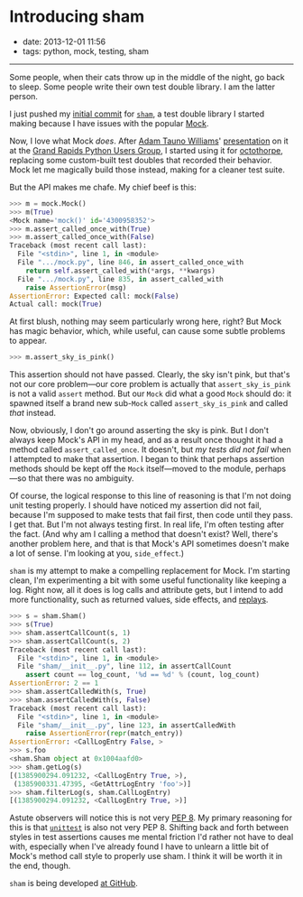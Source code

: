 # Introducing sham

- date: 2013-12-01 11:56
- tags: python, mock, testing, sham

----

Some people, when their cats throw up in the middle of the night,
go back to sleep. Some people write their own test double library.
I am the latter person.

I just pushed my [initial commit][1] for [`sham`][2], a test double
library I started making because I have issues with the popular
[Mock][3].

Now, I love what Mock *does*.  After [Adam Tauno Williams][4]' 
[presentation][5] on it at the [Grand Rapids Python Users Group][6],
I started using it for [octothorpe][7], replacing some custom-built
test doubles that recorded their behavior.  Mock let me magically
build those instead, making for a cleaner test suite.

But the API makes me chafe.  My chief beef is this:

````python
>>> m = mock.Mock()
>>> m(True)
<Mock name='mock()' id='4300958352'>
>>> m.assert_called_once_with(True)
>>> m.assert_called_once_with(False)
Traceback (most recent call last):
  File "<stdin>", line 1, in <module>
  File ".../mock.py", line 846, in assert_called_once_with
    return self.assert_called_with(*args, **kwargs)
  File ".../mock.py", line 835, in assert_called_with
    raise AssertionError(msg)
AssertionError: Expected call: mock(False)
Actual call: mock(True)
````

At first blush, nothing may seem particularly wrong here, right?
But Mock has magic behavior, which, while useful, can cause some
subtle problems to appear.

````python
>>> m.assert_sky_is_pink()
````

This assertion should not have passed.  Clearly, the sky isn't pink,
but that's not our core problem—our core problem is actually that
`assert_sky_is_pink` is not a valid `assert` method.  But our `Mock`
did what a good `Mock` should do: it spawned itself a brand new
sub-`Mock` called `assert_sky_is_pink` and called *that* instead.

Now, obviously, I don't go around asserting the sky is pink.  But I
don't always keep Mock's API in my head, and as a result once thought
it had a method called `assert_called_once`.  It doesn't, but *my
tests did not fail* when I attempted to make that assertion.  I began
to think that perhaps assertion methods should be kept off the `Mock`
itself—moved to the module, perhaps—so that there was no ambiguity.

Of course, the logical response to this line of reasoning is that
I'm not doing unit testing properly.  I should have noticed my assertion
did not fail, because I'm supposed to make tests that fail first, then
code until they pass.  I get that.  But I'm not always testing first.
In real life, I'm often testing after the fact.  (And why am I calling
a method that doesn't exist?  Well, there's another problem here, and
that is that Mock's API sometimes doesn't make a lot of sense.  I'm
looking at you, `side_effect`.)

`sham` is my attempt to make a compelling replacement for Mock.  I'm
starting clean, I'm experimenting a bit with some useful functionality
like keeping a log.  Right now, all it does is log calls and attribute
gets, but I intend to add more functionality, such as returned values,
side effects, and [replays][8].

````python
>>> s = sham.Sham()
>>> s(True)
>>> sham.assertCallCount(s, 1)
>>> sham.assertCallCount(s, 2)
Traceback (most recent call last):
  File "<stdin>", line 1, in <module>
  File "sham/__init__.py", line 112, in assertCallCount
    assert count == log_count, '%d == %d' % (count, log_count)
AssertionError: 2 == 1
>>> sham.assertCalledWith(s, True)
>>> sham.assertCalledWith(s, False)
Traceback (most recent call last):
  File "<stdin>", line 1, in <module>
  File "sham/__init__.py", line 123, in assertCalledWith
    raise AssertionError(repr(match_entry))
AssertionError: <CallLogEntry False, >
>>> s.foo
<sham.Sham object at 0x1004aafd0>
>>> sham.getLog(s)
[(1385900294.091232, <CallLogEntry True, >),
 (1385900331.47395, <GetAttrLogEntry 'foo'>)]
>>> sham.filterLog(s, sham.CallLogEntry)
[(1385900294.091232, <CallLogEntry True, >)]
````

Astute observers will notice this is not very [PEP 8][9].  My primary
reasoning for this is that [`unittest`][10] is also not very PEP 8.
Shifting back and forth between styles in test assertions causes
me mental friction I'd rather not have to deal with, especially
when I've already found I have to unlearn a little bit of Mock's
method call style to properly use sham.  I think it will be worth it in
the end, though.

`sham` is being developed [at GitHub][11].

[1]: https://github.com/zigg/sham/commit/d814d2d9fe48b4e31e06863bb443bcfbe54b0635
[2]: /code/sham/
[3]: http://www.voidspace.org.uk/python/mock/
[4]: http://www.whitemiceconsulting.com/
[5]: http://www.meetup.com/grpython/events/132340202/
[6]: http://www.meetup.com/grpython/
[7]: /code/octothorpe/
[8]: http://martinfowler.com/articles/mocksArentStubs.html#UsingEasymock
[9]: http://www.python.org/dev/peps/pep-0008/
[10]: http://docs.python.org/2/library/unittest.html
[11]: https://github.com/zigg/sham

